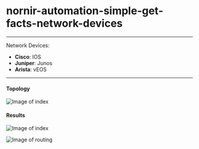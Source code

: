 # nornir-automation-simple-get-facts-network-devices

___

Network Devices:
- **Cisco**: IOS
- **Juniper**: Junos
- **Arista**: vEOS
___

#### Topology
![Image of index](https://drive.google.com/uc?export=view&id=1sphX8Sc2R1K49E3tRIsMLZOi65Gk5TCO)


#### Results
![Image of index](https://drive.google.com/uc?export=view&id=1rYXxSydlZD1Vr1ILqxVYBL89kYW5OdoB)

![Image of routing](https://drive.google.com/uc?export=view&id=1Owa3CwLOUX4sg9OYD2AC1ou7Ep9ufMnZ)
